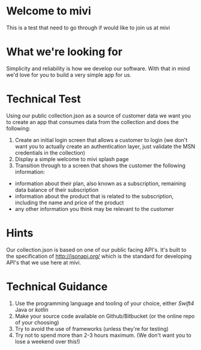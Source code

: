 # Welcome to mivi

This is a test that need to go through if would like to join us at mivi

# What we're looking for

Simplicity and reliability is how we develop our software. With that in mind we'd love for you to build a very simple app for us.

# Technical Test
Using our public collection.json as a source of customer data we want you to create an app that consumes data from the collection and does the following:

1. Create an initial login screen that allows a customer to login (we don't want you to actually create an authentication layer, just validate the MSN credentials in the collection)
2. Display a simple welcome to mivi splash page
3. Transition through to a screen that shows the customer the following information:

  - information about their plan, also known as a subscription, remaining data balance of their subscription
  - information about the product that is related to the subscription, including the name and price of the product
  - any other information you think may be relevant to the customer

# Hints
Our collection.json is based on one of our public facing API's. It's built to the specification of http://jsonapi.org/ which is the standard for developing API's that we use here at mivi.

# Technical Guidance
1. Use the programming language and tooling of your choice, either *Swift4* Java or *kotlin*
2. Make your source code available on Github/Bitbucket (or the online repo of your choosing)
3. Try to avoid the use of frameworks (unless they're for testing)
4. Try not to spend more than 2-3 hours maximum. (We don't want you to lose a weekend over this!)
